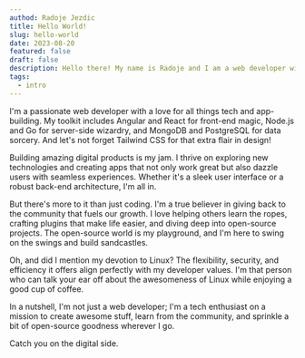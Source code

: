 ```yaml
---
authod: Radoje Jezdic
title: Hello World!
slug: hello-world
date: 2023-08-20
featured: false
draft: false
description: Hello there! My name is Radoje and I am a web developer with a focus on frontend development using modern technologies.
tags:
  - intro
---
```


I'm a passionate web developer with a love for all things tech and app-building. My toolkit includes Angular and React for front-end magic, Node.js and Go for server-side wizardry, and MongoDB and PostgreSQL for data sorcery. And let's not forget Tailwind CSS for that extra flair in design!

Building amazing digital products is my jam. I thrive on exploring new technologies and creating apps that not only work great but also dazzle users with seamless experiences. Whether it's a sleek user interface or a robust back-end architecture, I'm all in.

But there's more to it than just coding. I'm a true believer in giving back to the community that fuels our growth. I love helping others learn the ropes, crafting plugins that make life easier, and diving deep into open-source projects. The open-source world is my playground, and I'm here to swing on the swings and build sandcastles.

Oh, and did I mention my devotion to Linux? The flexibility, security, and efficiency it offers align perfectly with my developer values. I'm that person who can talk your ear off about the awesomeness of Linux while enjoying a good cup of coffee.

In a nutshell, I'm not just a web developer; I'm a tech enthusiast on a mission to create awesome stuff, learn from the community, and sprinkle a bit of open-source goodness wherever I go.

Catch you on the digital side.
